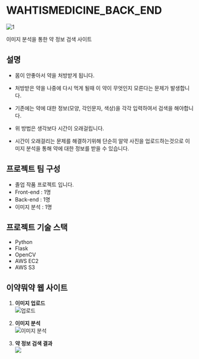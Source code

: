 # WAHTISMEDICINE_BACK_END
![1](https://user-images.githubusercontent.com/76483681/171445778-73079376-eefa-42f6-9c71-cfd4e246e396.jpg)



이미지 분석을 통한 약 정보 검색 사이트


## 설명
 - 몸이 안좋아서 약을 처방받게 됩니다.

 - 처방받은 약을 나중에 다시 먹게 될때 이 약이 무엇인지 모른다는 문제가 발생합니다.

 - 기존에는 약에 대한 정보(모양, 각인문자, 색상)을 각각 입력하여서 검색을 해야합니다.

 - 위 방법은 생각보다 시간이 오래걸립니다.

 - 시간이 오래걸리는 문제를 해결하기위해 단순히 알약 사진을 업로드하는것으로 이미지 분석을 통해 약에 대한 정보를 받을 수 있습니다.


## 프로젝트 팀 구성
 - 졸업 작품 프로젝트 입니다.
 - Front-end : 1명
 - Back-end : 1명
 - 이미지 분석 : 1명


## 프로젝트 기술 스택
 - Python
 - Flask
 - OpenCV
 - AWS EC2
 - AWS S3


## 이약뭐약 웹 사이트
1. **이미지 업로드**  
![업로드](https://user-images.githubusercontent.com/76483681/171445251-9186050c-b50f-4275-aaf0-a27d13d41579.jpg)



2. **이미지 분석**  
![이미지 분석](https://user-images.githubusercontent.com/76483681/171445411-1b2e69d1-d1d0-4b60-8098-9a7b3423635e.jpg)


3. **약 정보 검색 결과**  
![](https://user-images.githubusercontent.com/76483681/173476241-49753a27-b5d7-4c40-82e7-90b371932003.jpg)
